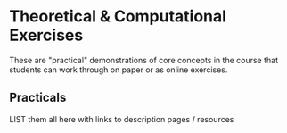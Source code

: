 # Theoretical & Computational Exercises

These are "practical" demonstrations of core concepts in the course that students can work through on paper or as online exercises. 



## Practicals

LIST them all here with links to description pages / resources